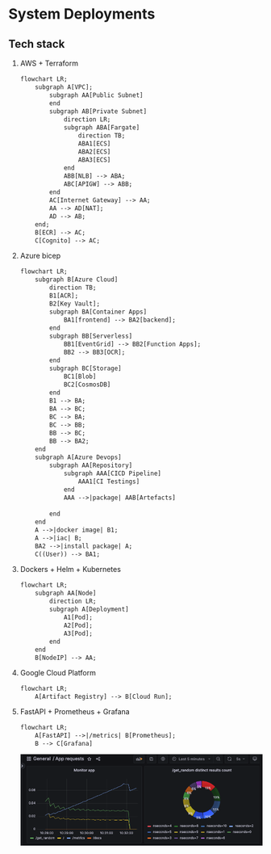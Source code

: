 # System Deployments

## Tech stack
1. AWS + Terraform
    ```mermaid
    flowchart LR;
        subgraph A[VPC];
            subgraph AA[Public Subnet]
            end
            subgraph AB[Private Subnet]
                direction LR;
                subgraph ABA[Fargate]
                    direction TB;
                    ABA1[ECS]
                    ABA2[ECS]
                    ABA3[ECS]
                end
                ABB[NLB] --> ABA;
                ABC[APIGW] --> ABB;
            end
            AC[Internet Gateway] --> AA;
            AA --> AD[NAT];
            AD --> AB;
        end;
        B[ECR] --> AC;
        C[Cognito] --> AC;
    ```
2. Azure bicep
    ```mermaid
    flowchart LR;
        subgraph B[Azure Cloud]
            direction TB;
            B1[ACR];
            B2[Key Vault];
            subgraph BA[Container Apps]
                BA1[frontend] --> BA2[backend];
            end
            subgraph BB[Serverless]
                BB1[EventGrid] --> BB2[Function Apps];
                BB2 --> BB3[OCR];
            end
            subgraph BC[Storage]
                BC1[Blob]
                BC2[CosmosDB]
            end
            B1 --> BA;
            BA --> BC;
            BC --> BA;
            BC --> BB;
            BB --> BC;
            BB --> BA2;
        end
        subgraph A[Azure Devops]
            subgraph AA[Repository]
                subgraph AAA[CICD Pipeline]
                    AAA1[CI Testings]
                end
                AAA -->|package| AAB[Artefacts]
                
            end
        end
        A -->|docker image| B1;
        A -->|iac| B;
        BA2 -->|install package| A;
        C((User)) --> BA1;
    ```
3. Dockers + Helm + Kubernetes
    ```mermaid
    flowchart LR;
        subgraph AA[Node]
            direction LR;
            subgraph A[Deployment]
                A1[Pod];
                A2[Pod];
                A3[Pod];
            end
        end
        B[NodeIP] --> AA;
    ```
4. Google Cloud Platform
    ```mermaid
    flowchart LR;
        A[Artifact Registry] --> B[Cloud Run];
    ```
5. FastAPI + Prometheus + Grafana
    ```mermaid
    flowchart LR;
        A[FastAPI] -->|/metrics| B[Prometheus];
        B --> C[Grafana]
    ```
    ![fastapi-prometheus-grafana](docs/resources/grafana_fastapi_prometheus.png)

